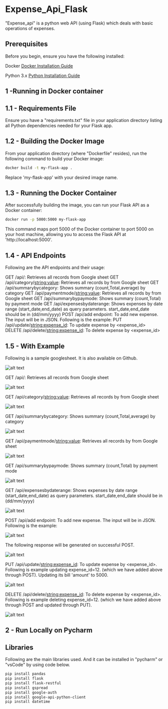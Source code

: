 # Expense_Api_Flask
"Expense_api"  is a python web API (using Flask) which deals with basic operations of expenses.

## Prerequisites
Before you begin, ensure you have the following installed:

Docker [Docker Installation Guide](https://docs.docker.com/engine/install/)


Python 3.x [Python Installation Guide](https://www.python.org/downloads/)


## 1 -Running in Docker container

## 1.1 - Requirements File
Ensure you have a "requirements.txt" file in your application directory listing all Python dependencies needed for your Flask app.

## 1.2 - Building the Docker Image
From your application directory (where "Dockerfile" resides), run the following command to build your Docker image:

```bash 
docker build -t my-flask-app .
```
Replace 'my-flask-app' with your desired image name.

## 1.3 - Running the Docker Container
After successfully building the image, you can run your Flask API as a Docker container:

```bash
docker run -p 5000:5000 my-flask-app
```

This command maps port 5000 of the Docker container to port 5000 on your host machine, allowing you to access the Flask API at 'http://localhost:5000'.

## 1.4 - API Endpoints
Following are the API endpoints and their usage:

GET /api/: Retrieves all records from Google sheet
GET /api/category/<string:value>: Retrieves all records by <category> from Google sheet
GET /api/summarybycategory: Shows summary (count,Total,average) by category
GET /api/paymentmode/<string:value>: Retrieves all records by <paymentmode> from Google sheet
GET /api/summarybypaymode: Shows summary (count,Total) by payment mode
GET /api/expensesbydaterange: Shows expenses by date range (start_date,end_date) as query parameters. start_date,end_date should be in (dd/mm/yyyy)
POST /api/add endpoint: To add new expense. The input will be in JSON. Following is the example:
PUT /api/update/<string:expense_id>: To update expense by <expense_id>
DELETE /api/delete/<string:expense_id>: To delete expense by <expense_id>

##  1.5 - With Example

Following is a sample googlesheet. It is also available on Github.

![alt text](image-11.png)

GET /api/: Retrieves all records from Google sheet

![alt text](image.png) 


GET /api/category/<string:value>: Retrieves all records by <category> from Google sheet

![alt text](image-1.png)


GET /api/summarybycategory: Shows summary (count,Total,average) by category

![alt text](image-2.png)

GET /api/paymentmode/<string:value>: Retrieves all records by <paymentmode> from Google sheet

![alt text](image-3.png)

GET /api/summarybypaymode: Shows summary (count,Total) by payment mode

![alt text](image-4.png)

GET /api/expensesbydaterange: Shows expenses by date range (start_date,end_date) as query parameters. start_date,end_date should be in (dd/mm/yyyy)

![alt text](image-6.png)


POST /api/add endpoint: To add new expense. The input will be in JSON. Following is the example:

![alt text](image-7.png)

The following response will be generated on successful POST.

![alt text](image-8.png)


PUT /api/update/<string:expense_id>: To update expense by <expense_id>. Following is example updating expense_id=12. (which we have added above through POST). Updating its bill 'amount' to 5000.

![alt text](image-9.png)

DELETE /api/delete/<string:expense_id>: To delete expense by <expense_id>. Following is example deleting expense_id=12. (which we have added above through POST and updated through PUT).

![alt text](image-10.png)



## 2 - Run Locally on Pycharm
## Libraries
Following are the main libraries used. And it can be installed in "pycharm" or "vsCode" by using code below. 

```bash
pip install pandas
pip install flask
pip install flask-restful
pip install gspread
pip install google-auth
pip install google-api-python-client
pip install datetime
```














